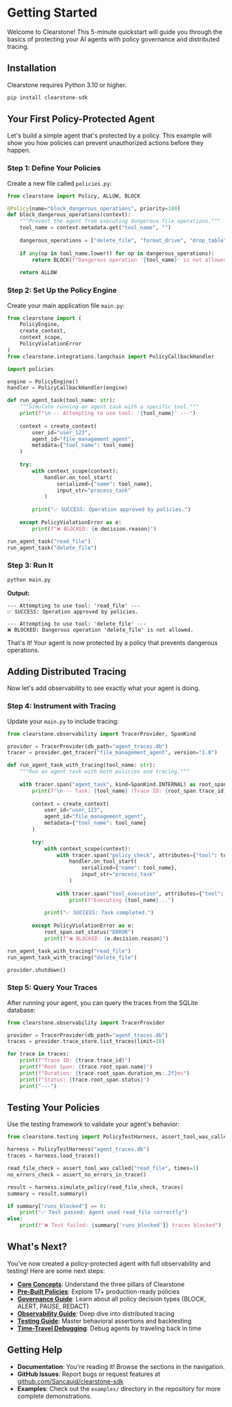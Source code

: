 # Getting Started

Welcome to Clearstone! This 5-minute quickstart will guide you through the basics of protecting your AI agents with policy governance and distributed tracing.

## Installation

Clearstone requires Python 3.10 or higher.

```bash
pip install clearstone-sdk
```

## Your First Policy-Protected Agent

Let's build a simple agent that's protected by a policy. This example will show you how policies can prevent unauthorized actions before they happen.

### Step 1: Define Your Policies

Create a new file called `policies.py`:

```python
from clearstone import Policy, ALLOW, BLOCK

@Policy(name="block_dangerous_operations", priority=100)
def block_dangerous_operations(context):
    """Prevent the agent from executing dangerous file operations."""
    tool_name = context.metadata.get("tool_name", "")
    
    dangerous_operations = ["delete_file", "format_drive", "drop_table"]
    
    if any(op in tool_name.lower() for op in dangerous_operations):
        return BLOCK(f"Dangerous operation '{tool_name}' is not allowed.")
    
    return ALLOW
```

### Step 2: Set Up the Policy Engine

Create your main application file `main.py`:

```python
from clearstone import (
    PolicyEngine,
    create_context,
    context_scope,
    PolicyViolationError
)
from clearstone.integrations.langchain import PolicyCallbackHandler

import policies

engine = PolicyEngine()
handler = PolicyCallbackHandler(engine)

def run_agent_task(tool_name: str):
    """Simulate running an agent task with a specific tool."""
    print(f"\n--- Attempting to use tool: '{tool_name}' ---")
    
    context = create_context(
        user_id="user_123",
        agent_id="file_management_agent",
        metadata={"tool_name": tool_name}
    )
    
    try:
        with context_scope(context):
            handler.on_tool_start(
                serialized={"name": tool_name},
                input_str="process_task"
            )
        
        print("✅ SUCCESS: Operation approved by policies.")
        
    except PolicyViolationError as e:
        print(f"❌ BLOCKED: {e.decision.reason}")

run_agent_task("read_file")
run_agent_task("delete_file")
```

### Step 3: Run It

```bash
python main.py
```

**Output:**
```
--- Attempting to use tool: 'read_file' ---
✅ SUCCESS: Operation approved by policies.

--- Attempting to use tool: 'delete_file' ---
❌ BLOCKED: Dangerous operation 'delete_file' is not allowed.
```

That's it! Your agent is now protected by a policy that prevents dangerous operations.

## Adding Distributed Tracing

Now let's add observability to see exactly what your agent is doing.

### Step 4: Instrument with Tracing

Update your `main.py` to include tracing:

```python
from clearstone.observability import TracerProvider, SpanKind

provider = TracerProvider(db_path="agent_traces.db")
tracer = provider.get_tracer("file_management_agent", version="1.0")

def run_agent_task_with_tracing(tool_name: str):
    """Run an agent task with both policies and tracing."""
    
    with tracer.span("agent_task", kind=SpanKind.INTERNAL) as root_span:
        print(f"\n--- Task: {tool_name} (Trace ID: {root_span.trace_id}) ---")
        
        context = create_context(
            user_id="user_123",
            agent_id="file_management_agent",
            metadata={"tool_name": tool_name}
        )
        
        try:
            with context_scope(context):
                with tracer.span("policy_check", attributes={"tool": tool_name}):
                    handler.on_tool_start(
                        serialized={"name": tool_name},
                        input_str="process_task"
                    )
                
                with tracer.span("tool_execution", attributes={"tool": tool_name}):
                    print(f"Executing {tool_name}...")
            
            print("✅ SUCCESS: Task completed.")
            
        except PolicyViolationError as e:
            root_span.set_status("ERROR")
            print(f"❌ BLOCKED: {e.decision.reason}")

run_agent_task_with_tracing("read_file")
run_agent_task_with_tracing("delete_file")

provider.shutdown()
```

### Step 5: Query Your Traces

After running your agent, you can query the traces from the SQLite database:

```python
from clearstone.observability import TracerProvider

provider = TracerProvider(db_path="agent_traces.db")
traces = provider.trace_store.list_traces(limit=10)

for trace in traces:
    print(f"Trace ID: {trace.trace_id}")
    print(f"Root Span: {trace.root_span.name}")
    print(f"Duration: {trace.root_span.duration_ms:.2f}ms")
    print(f"Status: {trace.root_span.status}")
    print("---")
```

## Testing Your Policies

Use the testing framework to validate your agent's behavior:

```python
from clearstone.testing import PolicyTestHarness, assert_tool_was_called, assert_no_errors_in_trace

harness = PolicyTestHarness("agent_traces.db")
traces = harness.load_traces()

read_file_check = assert_tool_was_called("read_file", times=1)
no_errors_check = assert_no_errors_in_trace()

result = harness.simulate_policy(read_file_check, traces)
summary = result.summary()

if summary["runs_blocked"] == 0:
    print("✅ Test passed: Agent used read_file correctly")
else:
    print(f"❌ Test failed: {summary['runs_blocked']} traces blocked")
```

## What's Next?

You've now created a policy-protected agent with full observability and testing! Here are some next steps:

- **[Core Concepts](guide/core-concepts.md)**: Understand the three pillars of Clearstone
- **[Pre-Built Policies](policies.md)**: Explore 17+ production-ready policies
- **[Governance Guide](guide/governance.md)**: Learn about all policy decision types (BLOCK, ALERT, PAUSE, REDACT)
- **[Observability Guide](guide/observability.md)**: Deep dive into distributed tracing
- **[Testing Guide](guide/testing.md)**: Master behavioral assertions and backtesting
- **[Time-Travel Debugging](guide/time-travel-debugging.md)**: Debug agents by traveling back in time

## Getting Help

- **Documentation**: You're reading it! Browse the sections in the navigation.
- **GitHub Issues**: Report bugs or request features at [github.com/Sancauid/clearstone-sdk](https://github.com/Sancauid/clearstone-sdk/issues)
- **Examples**: Check out the `examples/` directory in the repository for more complete demonstrations.

